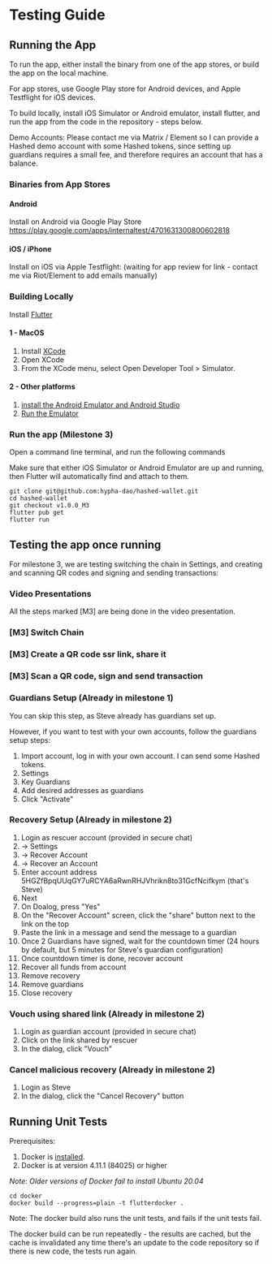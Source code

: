 # Testing Guide

## Running the App

To run the app, either install the binary from one of the app stores, or build the app on the local machine. 

For app stores, use Google Play store for Android devices, and Apple Testflight for iOS devices. 

To build locally, install iOS Simulator or Android emulator, install flutter, and run the app from the code in the repository - steps below. 

Demo Accounts: Please contact me via Matrix / Element so I can provide a Hashed demo account with some Hashed tokens, since setting up guardians requires a small fee, and therefore requires an account that has a balance. 

### Binaries from App Stores

#### Android
Install on Android via Google Play Store https://play.google.com/apps/internaltest/4701631300800602818

#### iOS / iPhone
Install on iOS via Apple Testflight: (waiting for app review for link - contact me via Riot/Element to add emails manually)

### Building Locally

Install [Flutter](https://docs.flutter.dev/get-started/install)

#### 1 - MacOS
1. Install [XCode](https://apps.apple.com/us/app/xcode/id497799835?mt=12)
2. Open XCode 
3. From the XCode menu, select Open Developer Tool > Simulator.


#### 2 - Other platforms
1. [install the Android Emulator and Android Studio](https://developer.android.com/studio/run/emulator)
2. [Run the Emulator](https://developer.android.com/studio/run/emulator)

### Run the app (Milestone 3)

Open a command line terminal, and run the following commands

Make sure that either iOS Simulator or Android Emulator are up and running, then Flutter will automatically find and attach to them. 

```
git clone git@github.com:hypha-dao/hashed-wallet.git
cd hashed-wallet
git checkout v1.0.0_M3 
flutter pub get
flutter run
```

## Testing the app once running

For milestone 3, we are testing switching the chain in Settings, and creating and scanning QR codes and signing and sending transactions:

### Video Presentations
All the steps marked [M3] are being done in the video presentation.

### [M3] Switch Chain

### [M3] Create a QR code ssr link, share it

### [M3] Scan a QR code, sign and send transaction

### Guardians Setup  (Already in milestone 1)

You can skip this step, as Steve already has guardians set up.

However, if you want to test with your own accounts, follow the guardians setup steps:

1. Import account, log in with your own account. I can send some Hashed tokens.
2. Settings
3. Key Guardians
4. Add desired addresses as guardians
5. Click "Activate"

### Recovery Setup (Already in milestone 2)

1. Login as rescuer account (provided in secure chat)
2. -> Settings
3. -> Recover Account
4. -> Recover an Account
5. Enter account address 5HGZfBpqUUqGY7uRCYA6aRwnRHJVhrikn8to31GcfNcifkym  (that's Steve)
6. Next
7. On Doalog, press "Yes"
8. On the "Recover Account" screen, click the "share" button next to the link on the top
9. Paste the link in a message and send the message to a guardian
10. Once 2 Guardians have signed, wait for the countdown timer (24 hours by default, but 5 minutes for Steve's guardian configuration)
11. Once countdown timer is done, recover account
12. Recover all funds from account
13. Remove recovery
14. Remove guardians
15. Close recovery


### Vouch using shared link (Already in milestone 2)

1. Login as guardian account (provided in secure chat)
2. Click on the link shared by rescuer
3. In the dialog, click "Vouch"

### Cancel malicious recovery (Already in milestone 2)

1. Login as Steve
2. In the dialog, click the "Cancel Recovery" button




## Running Unit Tests

Prerequisites: 
1. Docker is [installed](https://docs.docker.com/get-docker/).
2. Docker is at version 4.11.1 (84025) or higher

_Note: Older versions of Docker fail to install Ubuntu 20.04_

```
cd docker
docker build --progress=plain -t flutterdocker .
```

Note: The docker build also runs the unit tests, and fails if the unit tests fail.

The docker build can be run repeatedly - the results are cached, but the cache is invalidated any time there's an update to the code repository so if there is new code, the tests run again. 
